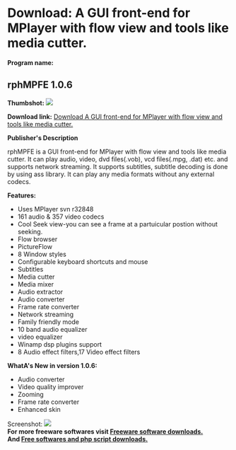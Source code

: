 # Download: A GUI front-end for MPlayer with flow view and tools like media cutter.

**Program name:**

## rphMPFE 1.0.6

  
**Thumbshot:** ![](http://www.freewarefiles.com/screenshot/rphmpfe_md.jpg)   
  
**Download link:** [Download A GUI front-end for MPlayer with flow view and tools like media cutter.](http://freesoftwares.boysofts.com/RphMPFE_program_64396.html)  
  


**Publisher's Description**  
  


rphMPFE is a GUI front-end for MPlayer with flow view and tools like media cutter. It can play audio, video, dvd files(.vob), vcd files(.mpg, .dat) etc. and supports network streaming. It supports subtitles, subtitle decoding is done by using ass library. It can play any media formats without any external codecs. 

**Features:**

  * Uses MPlayer svn r32848 
  * 161 audio & 357 video codecs 
  * Cool Seek view-you can see a frame at a partuicular postion without seeking. 
  * Flow browser 
  * PictureFlow 
  * 8 Window styles 
  * Configurable keyboard shortcuts and mouse 
  * Subtitles 
  * Media cutter 
  * Media mixer 
  * Audio extractor 
  * Audio converter 
  * Frame rate converter 
  * Network streaming 
  * Family friendly mode 
  * 10 band audio equalizer 
  * video equalizer 
  * Winamp dsp plugins support 
  * 8 Audio effect filters,17 Video effect filters 

**WhatA's New in version 1.0.6:**

  * Audio converter 
  * Video quality improver 
  * Zooming 
  * Frame rate converter 
  * Enhanced skin 

  
  
Screenshot: ![](http://www.freewarefiles.com/screenshot/rphmpfe.jpg)   
**For more freeware softwares visit [Freeware software downloads.](http://freesoftwares.boysofts.com/)**   
**And [Free softwares and php script downloads.](http://www.boysofts.com/)**
